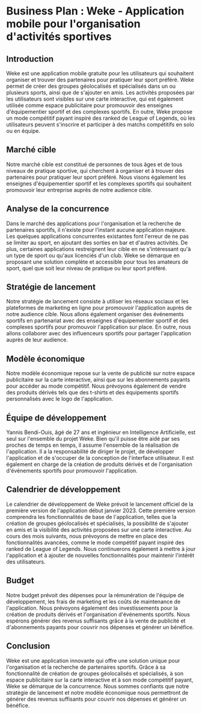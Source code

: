 # Business Plan : Weke - Application mobile pour l'organisation d'activités sportives


## Introduction

Weke est une application mobile gratuite pour les utilisateurs qui souhaitent organiser et trouver des partenaires pour pratiquer leur sport préféré. Weke permet de créer des groupes géolocalisés et spécialisés dans un ou plusieurs sports, ainsi que de s'ajouter en amis. Les activités proposées par les utilisateurs sont visibles sur une carte interactive, qui est également utilisée comme espace publicitaire pour promouvoir des enseignes d'équipementier sportif et des complexes sportifs. En outre, Weke propose un mode compétitif payant inspiré des ranked de League of Legends, où les utilisateurs peuvent s'inscrire et participer à des matchs compétitifs en solo ou en équipe.


## Marché cible

Notre marché cible est constitué de personnes de tous âges et de tous niveaux de pratique sportive, qui cherchent à organiser et à trouver des partenaires pour pratiquer leur sport préféré. Nous visons également les enseignes d'équipementier sportif et les complexes sportifs qui souhaitent promouvoir leur entreprise auprès de notre audience cible.


## Analyse de la concurrence

Dans le marché des applications pour l'organisation et la recherche de partenaires sportifs, il n'existe pour l'instant aucune application majeure. Les quelques applications concurrentes existantes font l'erreur de ne pas se limiter au sport, en ajoutant des sorties en bar et d'autres activités. De plus, certaines applications restreignent leur cible en ne s'intéressant qu'à un type de sport ou qu'aux licenciés d'un club. Weke se démarque en proposant une solution complète et accessible pour tous les amateurs de sport, quel que soit leur niveau de pratique ou leur sport préféré.


## Stratégie de lancement

Notre stratégie de lancement consiste à utiliser les réseaux sociaux et les plateformes de marketing en ligne pour promouvoir l'application auprès de notre audience cible. Nous allons également organiser des événements sportifs en partenariat avec des enseignes d'équipementier sportif et des complexes sportifs pour promouvoir l'application sur place. En outre, nous allons collaborer avec des influenceurs sportifs pour partager l'application auprès de leur audience.


## Modèle économique

Notre modèle économique repose sur la vente de publicité sur notre espace publicitaire sur la carte interactive, ainsi que sur les abonnements payants pour accéder au mode compétitif. Nous prévoyons également de vendre des produits dérivés tels que des t-shirts et des équipements sportifs personnalisés avec le logo de l'application.


## Équipe de développement

Yannis Bendi-Ouis, âgé de 27 ans et ingénieur en Intelligence Artificielle, est seul sur l'ensemble du projet Weke. Bien qu'il puisse être aidé par ses proches de temps en temps, il assume l'ensemble de la réalisation de l'application. Il a la responsabilité de diriger le projet, de développer l'application et de s'occuper de la conception de l'interface utilisateur. Il est également en charge de la création de produits dérivés et de l'organisation d'événements sportifs pour promouvoir l'application.


## Calendrier de développement

Le calendrier de développement de Weke prévoit le lancement officiel de la première version de l'application début janvier 2023. Cette première version comprendra les fonctionnalités de base de l'application, telles que la création de groupes géolocalisés et spécialisés, la possibilité de s'ajouter en amis et la visibilité des activités proposées sur une carte interactive. Au cours des mois suivants, nous prévoyons de mettre en place des fonctionnalités avancées, comme le mode compétitif payant inspiré des ranked de League of Legends. Nous continuerons également à mettre à jour l'application et à ajouter de nouvelles fonctionnalités pour maintenir l'intérêt des utilisateurs.


## Budget

Notre budget prévoit des dépenses pour la rémunération de l'équipe de développement, les frais de marketing et les coûts de maintenance de l'application. Nous prévoyons également des investissements pour la création de produits dérivés et l'organisation d'événements sportifs. Nous espérons générer des revenus suffisants grâce à la vente de publicité et d'abonnements payants pour couvrir nos dépenses et générer un bénéfice.


## Conclusion

Weke est une application innovante qui offre une solution unique pour l'organisation et la recherche de partenaires sportifs. Grâce à sa fonctionnalité de création de groupes géolocalisés et spécialisés, à son espace publicitaire sur la carte interactive et à son mode compétitif payant, Weke se démarque de la concurrence. Nous sommes confiants que notre stratégie de lancement et notre modèle économique nous permettront de générer des revenus suffisants pour couvrir nos dépenses et générer un bénéfice.